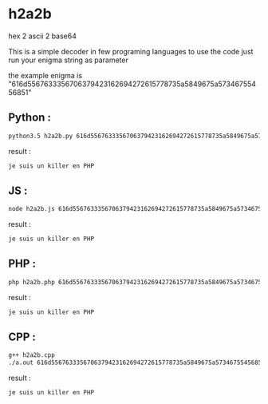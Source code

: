 # h2a2b
hex 2 ascii 2 base64

This is a simple decoder in few programing languages
to use the code just run your enigma string as parameter

the example enigma is "616d5567633356706379423162694272615778735a5849675a57346755456851"

## Python :
```bash
python3.5 h2a2b.py 616d5567633356706379423162694272615778735a5849675a57346755456851
```
result :
```bash
je suis un killer en PHP
```

## JS :
```bash
node h2a2b.js 616d5567633356706379423162694272615778735a5849675a57346755456851l
```

result :
```bash
je suis un killer en PHP
```

## PHP :
```bash
php h2a2b.php 616d5567633356706379423162694272615778735a5849675a57346755456851
```

result :
```bash
je suis un killer en PHP
```

## CPP :
```bash
g++ h2a2b.cpp
./a.out 616d5567633356706379423162694272615778735a5849675a57346755456851
```

result :
```bash
je suis un killer en PHP
```
